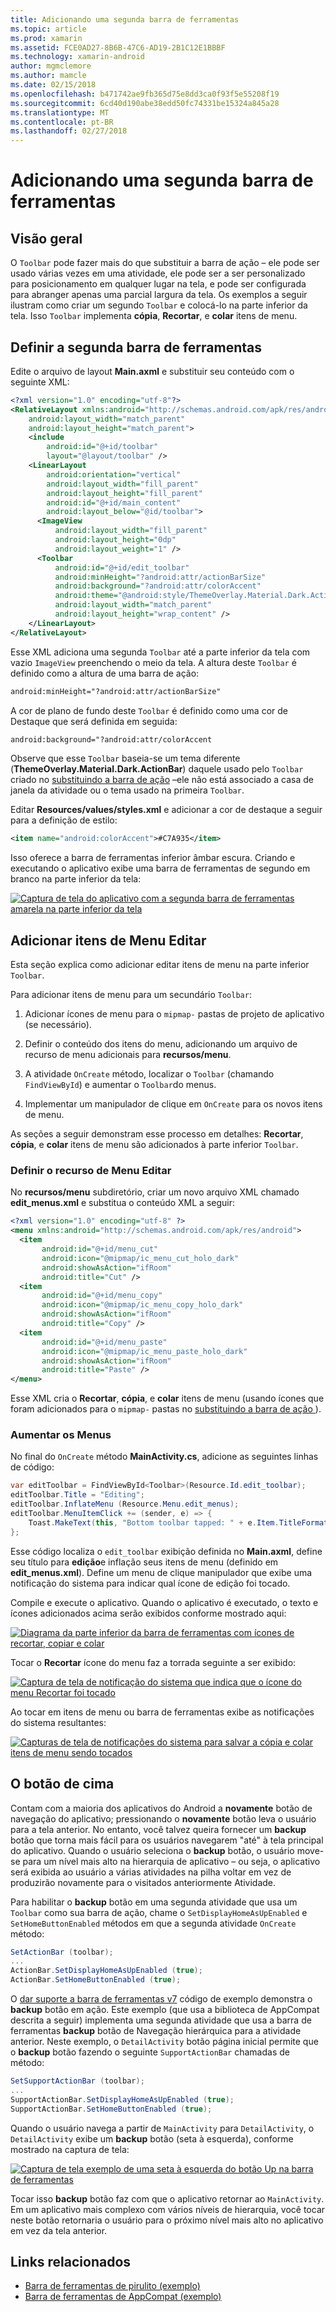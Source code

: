 ```yaml
---
title: Adicionando uma segunda barra de ferramentas
ms.topic: article
ms.prod: xamarin
ms.assetid: FCE0AD27-8B6B-47C6-AD19-2B1C12E1BBBF
ms.technology: xamarin-android
author: mgmclemore
ms.author: mamcle
ms.date: 02/15/2018
ms.openlocfilehash: b471742ae9fb365d75e8dd3ca0f93f5e55208f19
ms.sourcegitcommit: 6cd40d190abe38edd50fc74331be15324a845a28
ms.translationtype: MT
ms.contentlocale: pt-BR
ms.lasthandoff: 02/27/2018
---
```

# <a name="adding-a-second-toolbar"></a>Adicionando uma segunda barra de ferramentas

<a name="overview" />

## <a name="overview"></a>Visão geral 

O `Toolbar` pode fazer mais do que substituir a barra de ação &ndash; ele pode ser usado várias vezes em uma atividade, ele pode ser a ser personalizado para posicionamento em qualquer lugar na tela, e pode ser configurada para abranger apenas uma parcial largura da tela. Os exemplos a seguir ilustram como criar um segundo `Toolbar` e colocá-lo na parte inferior da tela. Isso `Toolbar` implementa **cópia**, **Recortar**, e **colar** itens de menu. 

<a name="define_second" />

## <a name="define-the-second-toolbar"></a>Definir a segunda barra de ferramentas 

Edite o arquivo de layout **Main.axml** e substituir seu conteúdo com o seguinte XML:

```xml
<?xml version="1.0" encoding="utf-8"?>
<RelativeLayout xmlns:android="http://schemas.android.com/apk/res/android"
    android:layout_width="match_parent"
    android:layout_height="match_parent">
    <include
        android:id="@+id/toolbar"
        layout="@layout/toolbar" />
    <LinearLayout
        android:orientation="vertical"
        android:layout_width="fill_parent"
        android:layout_height="fill_parent"
        android:id="@+id/main_content"
        android:layout_below="@id/toolbar">
      <ImageView
          android:layout_width="fill_parent"
          android:layout_height="0dp"
          android:layout_weight="1" />
      <Toolbar
          android:id="@+id/edit_toolbar"
          android:minHeight="?android:attr/actionBarSize"
          android:background="?android:attr/colorAccent"
          android:theme="@android:style/ThemeOverlay.Material.Dark.ActionBar"
          android:layout_width="match_parent"
          android:layout_height="wrap_content" />
    </LinearLayout>
</RelativeLayout>
```

Esse XML adiciona uma segunda `Toolbar` até a parte inferior da tela com vazio `ImageView` preenchendo o meio da tela. A altura deste `Toolbar` é definido como a altura de uma barra de ação: 

```xml
android:minHeight="?android:attr/actionBarSize"
```

A cor de plano de fundo deste `Toolbar` é definido como uma cor de Destaque que será definida em seguida:

```xml
android:background="?android:attr/colorAccent
```

Observe que esse `Toolbar` baseia-se um tema diferente (**ThemeOverlay.Material.Dark.ActionBar**) daquele usado pelo `Toolbar` criado no [substituindo a barra de ação](~/android/user-interface/controls/tool-bar/replacing-the-action-bar.md) &ndash;ele não está associado a casa de janela da atividade ou o tema usado na primeira `Toolbar`.

Editar **Resources/values/styles.xml** e adicionar a cor de destaque a seguir para a definição de estilo: 

```xml
<item name="android:colorAccent">#C7A935</item>
```

Isso oferece a barra de ferramentas inferior âmbar escura. Criando e executando o aplicativo exibe uma barra de ferramentas de segundo em branco na parte inferior da tela: 

[![Captura de tela do aplicativo com a segunda barra de ferramentas amarela na parte inferior da tela](adding-a-second-toolbar-images/01-second-toolbar-sml.png)](adding-a-second-toolbar-images/01-second-toolbar.png)


<a name="second_menus" />
 
## <a name="add-edit-menu-items"></a>Adicionar itens de Menu Editar 

Esta seção explica como adicionar editar itens de menu na parte inferior `Toolbar`. 

Para adicionar itens de menu para um secundário `Toolbar`: 

1.  Adicionar ícones de menu para o `mipmap-` pastas de projeto de aplicativo (se necessário).

2.  Definir o conteúdo dos itens do menu, adicionando um arquivo de recurso de menu adicionais para **recursos/menu**. 

3.  A atividade `OnCreate` método, localizar o `Toolbar` (chamando `FindViewById`) e aumentar o `Toolbar`do menus.

4.  Implementar um manipulador de clique em `OnCreate` para os novos itens de menu. 

As seções a seguir demonstram esse processo em detalhes: **Recortar**, **cópia**, e **colar** itens de menu são adicionados à parte inferior `Toolbar`. 


<a name="second_resource" />

### <a name="define-the-edit-menu-resource"></a>Definir o recurso de Menu Editar

No **recursos/menu** subdiretório, criar um novo arquivo XML chamado **edit_menus.xml** e substitua o conteúdo XML a seguir:

```xml
<?xml version="1.0" encoding="utf-8" ?>
<menu xmlns:android="http://schemas.android.com/apk/res/android">
  <item
       android:id="@+id/menu_cut"
       android:icon="@mipmap/ic_menu_cut_holo_dark"
       android:showAsAction="ifRoom"
       android:title="Cut" />
  <item
       android:id="@+id/menu_copy"
       android:icon="@mipmap/ic_menu_copy_holo_dark"
       android:showAsAction="ifRoom"
       android:title="Copy" />
  <item
       android:id="@+id/menu_paste"
       android:icon="@mipmap/ic_menu_paste_holo_dark"
       android:showAsAction="ifRoom"
       android:title="Paste" />
</menu>
```

Esse XML cria o **Recortar**, **cópia**, e **colar** itens de menu (usando ícones que foram adicionados para o `mipmap-` pastas no [substituindo a barra de ação ](~/android/user-interface/controls/tool-bar/replacing-the-action-bar.md)).


<a name="inflate_menus" />

### <a name="inflate-the-menus"></a>Aumentar os Menus

No final do `OnCreate` método **MainActivity.cs**, adicione as seguintes linhas de código: 

```csharp
var editToolbar = FindViewById<Toolbar>(Resource.Id.edit_toolbar);
editToolbar.Title = "Editing";
editToolbar.InflateMenu (Resource.Menu.edit_menus);
editToolbar.MenuItemClick += (sender, e) => {
    Toast.MakeText(this, "Bottom toolbar tapped: " + e.Item.TitleFormatted, ToastLength.Short).Show();
};
```

Esse código localiza o `edit_toolbar` exibição definida no **Main.axml**, define seu título para **edição**e inflação seus itens de menu (definido em **edit_menus.xml**). Define um menu de clique manipulador que exibe uma notificação do sistema para indicar qual ícone de edição foi tocado. 

Compile e execute o aplicativo. Quando o aplicativo é executado, o texto e ícones adicionados acima serão exibidos conforme mostrado aqui: 

[![Diagrama da parte inferior da barra de ferramentas com ícones de recortar, copiar e colar](adding-a-second-toolbar-images/02-bottom-toolbar-sml.png)](adding-a-second-toolbar-images/02-bottom-toolbar.png)

Tocar o **Recortar** ícone do menu faz a torrada seguinte a ser exibido: 

[![Captura de tela de notificação do sistema que indica que o ícone do menu Recortar foi tocado](adding-a-second-toolbar-images/03-bottom-tapped-sml.png)](adding-a-second-toolbar-images/03-bottom-tapped.png)

Ao tocar em itens de menu ou barra de ferramentas exibe as notificações do sistema resultantes: 

[![Capturas de tela de notificações do sistema para salvar a cópia e colar itens de menu sendo tocados](adding-a-second-toolbar-images/04-menu-action-sml.png)](adding-a-second-toolbar-images/04-menu-action.png)


<a name="up_button" />

## <a name="the-up-button"></a>O botão de cima 

Contam com a maioria dos aplicativos do Android a **novamente** botão de navegação do aplicativo; pressionando o **novamente** botão leva o usuário para a tela anterior.
No entanto, você talvez queira fornecer um **backup** botão que torna mais fácil para os usuários navegarem "até" à tela principal do aplicativo. Quando o usuário seleciona o **backup** botão, o usuário move-se para um nível mais alto na hierarquia de aplicativo &ndash; ou seja, o aplicativo será exibida ao usuário a várias atividades na pilha voltar em vez de produzirão novamente para o visitados anteriormente Atividade. 

Para habilitar o **backup** botão em uma segunda atividade que usa um `Toolbar` como sua barra de ação, chame o `SetDisplayHomeAsUpEnabled` e `SetHomeButtonEnabled` métodos em que a segunda atividade `OnCreate` método:

```csharp
SetActionBar (toolbar);
...
ActionBar.SetDisplayHomeAsUpEnabled (true);
ActionBar.SetHomeButtonEnabled (true);
```

O [dar suporte a barra de ferramentas v7](https://developer.xamarin.com/samples/monodroid/Supportv7/AppCompat/Toolbar/) código de exemplo demonstra o **backup** botão em ação. Este exemplo (que usa a biblioteca de AppCompat descrita a seguir) implementa uma segunda atividade que usa a barra de ferramentas **backup** botão de Navegação hierárquica para a atividade anterior. Neste exemplo, o `DetailActivity` botão página inicial permite que o **backup** botão fazendo o seguinte `SupportActionBar` chamadas de método: 

```csharp
SetSupportActionBar (toolbar);
...
SupportActionBar.SetDisplayHomeAsUpEnabled (true);
SupportActionBar.SetHomeButtonEnabled (true);
```

Quando o usuário navega a partir de `MainActivity` para `DetailActivity`, o `DetailActivity` exibe um **backup** botão (seta à esquerda), conforme mostrado na captura de tela:

[![Captura de tela exemplo de uma seta à esquerda do botão Up na barra de ferramentas](adding-a-second-toolbar-images/05-up-button-sml.png)](adding-a-second-toolbar-images/05-up-button.png)

Tocar isso **backup** botão faz com que o aplicativo retornar ao `MainActivity`. Em um aplicativo mais complexo com vários níveis de hierarquia, você tocar neste botão retornaria o usuário para o próximo nível mais alto no aplicativo em vez da tela anterior. 



## <a name="related-links"></a>Links relacionados

- [Barra de ferramentas de pirulito (exemplo)](https://developer.xamarin.com/samples/monodroid/android5.0/Toolbar/)
- [Barra de ferramentas de AppCompat (exemplo)](https://developer.xamarin.com/samples/monodroid/Supportv7/AppCompat/Toolbar/)
